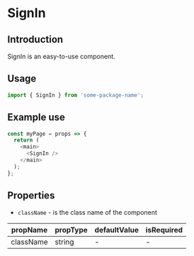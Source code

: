 # SignIn

<!-- STORY -->

## Introduction

SignIn is an easy-to-use component.

## Usage

```javascript
import { SignIn } from 'some-package-name';
```

## Example use

```javascript
const myPage = props => {
  return (
    <main>
      <SignIn />
    </main>
  );
};
```

## Properties

- `className` - is the class name of the component

| propName  | propType | defaultValue | isRequired |
| --------- | -------- | ------------ | ---------- |
| className | string   | -            | -          |
